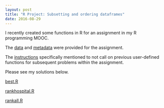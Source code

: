 ```yaml
---
layout: post
title: "R Project: Subsetting and ordering dataframes"
date: 2016-08-29
---
```

I recently created some functions in R for an assignment in my R programming MOOC.

The [data](kairstenfay.github.io/_posts/2016-08-29-R-project-subsetting-and-ordering-dataframes/outcome-of-care-measures.csv) and [metadata](kairstenfay.github.io/_posts/2016-08-29-R-project-subsetting-and-ordering-dataframes/hospita-data.csv) were provided for the assignment.

The [instructions](kairstenfay.github.io/_posts/2016-08-29-R-project-subsetting-and-ordering-dataframes/instructions.pdf) specifically mentioned to not call on previous user-defined functions for subsequent problems within the assignment.

Please see my solutions below.

[best.R](kairstenfay.github.io/_posts/2016-08-29-R-project-subsetting-and-ordering-dataframes/best.R)

[rankhospital.R](kairstenfay.github.io/_posts/2016-08-29-R-project-subsetting-and-ordering-dataframes/rankhospital.R)

[rankall.R](kairstenfay.github.io/_posts/2016-08-29-R-project-subsetting-and-ordering-dataframes/rankall.R)

 
